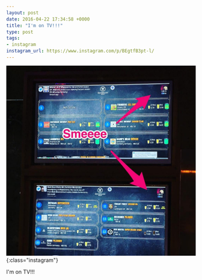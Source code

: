 ```yaml
---
layout: post
date: 2016-04-22 17:34:58 +0000
title: "I'm on TV!!!"
type: post
tags:
- instagram
instagram_url: https://www.instagram.com/p/BEgtfB3pt-l/
---
```


![Instagram - BEgtfB3pt-l](/img/BEgtfB3pt-l.jpg){:class="instagram"}

I'm on TV!!!
